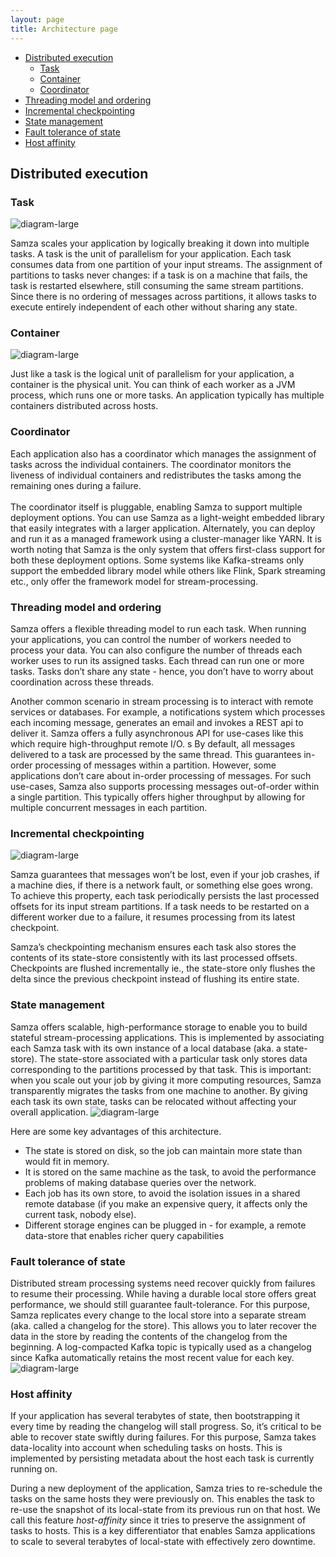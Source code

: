 ```yaml
---
layout: page
title: Architecture page
---
```

<!--
   Licensed to the Apache Software Foundation (ASF) under one or more
   contributor license agreements.  See the NOTICE file distributed with
   this work for additional information regarding copyright ownership.
   The ASF licenses this file to You under the Apache License, Version 2.0
   (the "License"); you may not use this file except in compliance with
   the License.  You may obtain a copy of the License at

       http://www.apache.org/licenses/LICENSE-2.0

   Unless required by applicable law or agreed to in writing, software
   distributed under the License is distributed on an "AS IS" BASIS,
   WITHOUT WARRANTIES OR CONDITIONS OF ANY KIND, either express or implied.
   See the License for the specific language governing permissions and
   limitations under the License.
-->

- [Distributed execution](#distributed-execution)
     - [Task](#task)
     - [Container](#container)
     - [Coordinator](#coordinator)
- [Threading model and ordering](#threading-model)
- [Incremental checkpointing](#incremental-checkpoints)
- [State management](#state-management)
- [Fault tolerance of state](#fault-tolerance-of-state)
- [Host affinity](#host-affinity)



## Distributed execution

### Task 

![diagram-large](/img/{{site.version}}/learn/documentation/architecture/task-assignment.png)

Samza scales your application by logically breaking it down into multiple tasks. A task is the unit of parallelism for your application. Each task consumes data from one partition of your input streams. The assignment of partitions to tasks never changes: if a task is on a machine that fails, the task is restarted elsewhere, still consuming the same stream partitions. Since there is no ordering of messages across partitions, it allows tasks to execute entirely independent of each other without sharing any state. 


### Container 
![diagram-large](/img/{{site.version}}/learn/documentation/architecture/distributed-execution.png)

Just like a task is the logical unit of parallelism for your application, a container is the physical unit. You can think of each worker as a JVM process, which runs one or more tasks. An application typically has multiple containers distributed across hosts. 

### Coordinator
Each application also has a coordinator which manages the assignment of tasks across the individual containers. The coordinator monitors the liveness of individual containers and redistributes the tasks among the remaining ones during a failure. <br/><br/>
The coordinator itself is pluggable, enabling Samza to support multiple deployment options. You can use Samza as a light-weight embedded library that easily integrates with a larger application. Alternately, you can deploy and run it as a managed framework using a cluster-manager like YARN. It is worth noting that Samza is the only system that offers first-class support for both these deployment options. Some systems like Kafka-streams only support the embedded library model while others like Flink, Spark streaming etc., only offer the framework model for stream-processing.

### Threading model and ordering

Samza offers a flexible threading model to run each task. When running your applications, you can control the number of workers needed to process your data. You can also configure the number of threads each worker uses to run its assigned tasks. Each thread can run one or more tasks. Tasks don’t share any state - hence, you don’t have to worry about coordination across these threads. 

Another common scenario in stream processing is to interact with remote services or databases. For example, a notifications system which processes each incoming message, generates an email and invokes a REST api to deliver it. Samza offers a fully asynchronous API for use-cases like this which require high-throughput remote I/O. 
s
By default, all messages delivered to a task are processed by the same thread. This guarantees in-order processing of messages within a partition. However, some applications don’t care about in-order processing of messages. For such use-cases, Samza also supports processing messages out-of-order within a single partition. This typically offers higher throughput by allowing for multiple concurrent messages in each partition.

### Incremental checkpointing 
![diagram-large](/img/{{site.version}}/learn/documentation/architecture/incremental-checkpointing.png)

Samza guarantees that messages won’t be lost, even if your job crashes, if a machine dies, if there is a network fault, or something else goes wrong. To achieve this property, each task periodically persists the last processed offsets for its input stream partitions. If a task needs to be restarted on a different worker due to a failure, it resumes processing from its latest checkpoint. 

Samza’s checkpointing mechanism ensures each task also stores the contents of its state-store consistently with its last processed offsets. Checkpoints are flushed incrementally ie., the state-store only flushes the delta since the previous checkpoint instead of flushing its entire state.

### State management
Samza offers scalable, high-performance storage to enable you to build stateful stream-processing applications. This is implemented by associating each Samza task with its own instance of a local database (aka. a state-store). The state-store associated with a particular task only stores data corresponding to the partitions processed by that task. This is important: when you scale out your job by giving it more computing resources, Samza transparently migrates the tasks from one machine to another. By giving each task its own state, tasks can be relocated without affecting your overall application. 
![diagram-large](/img/{{site.version}}/learn/documentation/architecture/state-store.png)

Here are some key advantages of this architecture. <br/>
- The state is stored on disk, so the job can maintain more state than would fit in memory. <br/>
- It is stored on the same machine as the task, to avoid the performance problems of making database queries over the network. <br/>
- Each job has its own store, to avoid the isolation issues in a shared remote database (if you make an expensive query, it affects only the current task, nobody else). <br/>
- Different storage engines can be plugged in - for example, a remote data-store that enables richer query capabilities <br/>

### Fault tolerance of state
Distributed stream processing systems need recover quickly from failures to resume their processing. While having a durable local store offers great performance, we should still guarantee fault-tolerance. For this purpose, Samza replicates every change to the local store into a separate stream (aka. called a changelog for the store). This allows you to later recover the data in the store by reading the contents of the changelog from the beginning. A log-compacted Kafka topic is typically used as a changelog since Kafka automatically retains the most recent value for each key.
![diagram-large](/img/{{site.version}}/learn/documentation/architecture/fault-tolerance.png)

### Host affinity
If your application has several terabytes of state, then bootstrapping it every time by reading the changelog will stall progress. So, it’s critical to be able to recover state swiftly during failures. For this purpose, Samza takes data-locality into account when scheduling tasks on hosts. This is implemented by persisting metadata about the host each task is currently running on. 

During a new deployment of the application, Samza tries to re-schedule the tasks on the same hosts they were previously on. This enables the task to re-use the snapshot of its local-state from its previous run on that host. We call this feature _host-affinity_ since it tries to preserve the assignment of tasks to hosts. This is a key differentiator that enables Samza applications to scale to several terabytes of local-state with effectively zero downtime.



